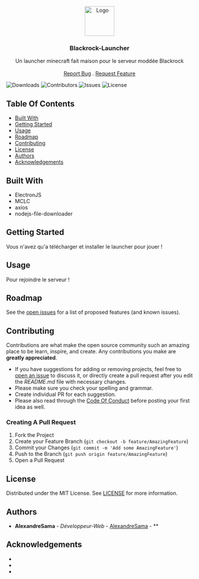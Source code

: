 <br/>
<p align="center">
  <a href="https://github.com/AlexandreSama/Blackrock-Launcher-V2">
    <img src="https://raw.githubusercontent.com/AlexandreSama/Blackrock-Launcher-V2/main/build/logo.ico" alt="Logo" width="80" height="80">
  </a>

  <h3 align="center">Blackrock-Launcher</h3>

  <p align="center">
    Un launcher minecraft fait maison pour le serveur moddée Blackrock
    <br/>
    <br/>
    <a href="https://github.com/AlexandreSama/Blackrock-Launcher-V2/issues">Report Bug</a>
    .
    <a href="https://github.com/AlexandreSama/Blackrock-Launcher-V2/issues">Request Feature</a>
  </p>
</p>

![Downloads](https://img.shields.io/github/downloads/AlexandreSama/Blackrock-Launcher-V2/total) ![Contributors](https://img.shields.io/github/contributors/AlexandreSama/Blackrock-Launcher-V2?color=dark-green) ![Issues](https://img.shields.io/github/issues/AlexandreSama/Blackrock-Launcher-V2) ![License](https://img.shields.io/github/license/AlexandreSama/Blackrock-Launcher-V2) 

## Table Of Contents

* [Built With](#built-with)
* [Getting Started](#getting-started)
* [Usage](#usage)
* [Roadmap](#roadmap)
* [Contributing](#contributing)
* [License](#license)
* [Authors](#authors)
* [Acknowledgements](#acknowledgements)

## Built With

- ElectronJS
- MCLC
- axios
- nodejs-file-downloader

## Getting Started

Vous n'avez qu'a télécharger et installer le launcher pour jouer !

## Usage

Pour rejoindre le serveur !

## Roadmap

See the [open issues](https://github.com/AlexandreSama/Blackrock-Launcher-V2/issues) for a list of proposed features (and known issues).

## Contributing

Contributions are what make the open source community such an amazing place to be learn, inspire, and create. Any contributions you make are **greatly appreciated**.
* If you have suggestions for adding or removing projects, feel free to [open an issue](https://github.com/AlexandreSama/Blackrock-Launcher-V2/issues/new) to discuss it, or directly create a pull request after you edit the *README.md* file with necessary changes.
* Please make sure you check your spelling and grammar.
* Create individual PR for each suggestion.
* Please also read through the [Code Of Conduct](https://github.com/AlexandreSama/Blackrock-Launcher-V2/blob/main/CODE_OF_CONDUCT.md) before posting your first idea as well.

### Creating A Pull Request

1. Fork the Project
2. Create your Feature Branch (`git checkout -b feature/AmazingFeature`)
3. Commit your Changes (`git commit -m 'Add some AmazingFeature'`)
4. Push to the Branch (`git push origin feature/AmazingFeature`)
5. Open a Pull Request

## License

Distributed under the MIT License. See [LICENSE](https://github.com/AlexandreSama/Blackrock-Launcher-V2/blob/main/LICENSE.md) for more information.

## Authors

* **AlexandreSama** - *Développeur-Web* - [AlexandreSama](https://github.com/AlexandreSama/) - **

## Acknowledgements

* []()
* []()
* []()
